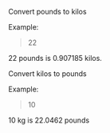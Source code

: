 Convert pounds to kilos

Example:

> 22

22 pounds is 0.907185 kilos.


Convert kilos to pounds

Example:

> 10

10 kg is 22.0462 pounds
